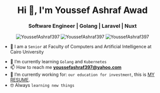<h1 align="center">Hi 👋, I'm Youssef Ashraf Awad</h1>
<h3 align="center">Software Engineer | Golang | Laravel | Nuxt</h3>

<p align="center"> <img src="https://komarev.com/ghpvc/?username=YoussefAshraf397&label=Profile%20views&color=0e75b6&style=flat" alt="YoussefAshraf397" />
		   <img src="https://badges.pufler.dev/repos/YoussefAshraf397" alt="YoussefAshraf397" />
		   <img src="https://img.shields.io/github/followers/YoussefAshraf397?label=Followers" alt="YoussefAshraf397" />
</p>


- :school: I am a `Senior` at Faculty of Computers and Artificial Intelligence at Cairo University
<!-- - 🔭 I’m currently working on [Najme Flutter Application](https://github.com/AbdoMosa99/Najme-Flutter-Mobile-App/) -->
- 🌱 I’m currently learning `Golang` and `Kubernetes`
- 📫 How to reach me **youssefashraf397@yahoo.com**
- :thinking: I’m currently working for: `our education for investment`, this is [MY RESUME]().
- :nerd_face: Always `learning new things`
<br>